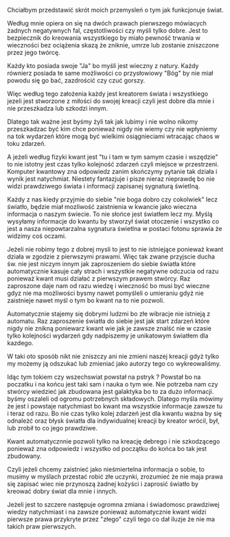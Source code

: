 Chciałbym przedstawić skrót moich przemysleń o tym jak funkcjonuje świat.

Według mnie opiera on się na dwóch prawach pierwszego mówiacych żadnych negatywnych fal, częstotliwości czy myśli tylko dobre. Jest to bezpiecznik do kreowania wszystkiego by miało pewność trwania w wieczności bez ociążenia skazą że zniknie, umrze lub zostanie zniszczone przez jego twórcę.

Każdy kto posiada swoje "Ja" bo myśli jest wieczny z natury. Każdy równierz posiada te same możliwości co przysłowiowy "Bóg" by nie miał powodu się go bać, zazdrościć czy czuć gorszy.

Więc według tego założenia każdy jest kreatorem świata i wszystkiego jezeli jest stworzone z miłości do swojej kreacji czyli jest dobre dla mnie i nie przeszkadza lub szkodzi innym.

Dlatego tak ważne jest byśmy żyli tak jak lubimy i nie wolno nikomy przeszkadzac być kim chce ponieważ nigdy nie wiemy czy nie wpłyniemy na tok wydarzeń które mogą być wielkimi osiągnieciami wtracając chaos w toku zdarzeń.

A jeżeli według fizyki kwant jest "tu i tam w tym samym czasie i wszędzie" to nie istotny jest czas tylko kolejność zdarzeń czyli miejsce w przestrzeni. Komputer kwantowy zna odpowiedz zanim skończymy pytanie tak działa i wynik jest natychmiat.
 Niestety fantazjuje i pisze nieraz nieprawdę bo nie widzi prawdziwego świata i informacji zapisanej sygnaturą świetlną.

Każdy z nas kiedy przyjmie do siebie "nie boga dobro czy cokolwiek" lecz światło, będzie miał mozliwość zaistnienia w kwancie jako wieczna informacja o naszym świecie. To nie słońce jest światłem lecz my. Myślą wysyłamy informacje do kwantu by stworzył świat otoczenie i wszystko co jest a nasza niepowtarzalna sygnatura świetlna w postaci fotonu sprawia że widzimy coś oczami.

Jeżeli nie robimy tego z dobrej mysli to jest to nie istniejące ponieważ kwant działa w zgodzie z pierwszymi prawami.
Więc tak zwane przyjscie ducha św. nie jest niczym innym jak zaproszeniem do siebie światła które automatycznie kasuje cały strach i wszystkie negatywne odczucia od razu ponieważ kwant musi działać z pierwszym prawem stwórcy. Raz zaproszone daje nam od razu wiedzę i wieczność bo musi być wieczne gdyz nie ma możliwości bysmy nawet pomyśleli o umieraniu gdyż nie zaistnieje nawet myśl o tym bo kwant na to nie pozwoli.

 Automatycznie stajemy się dobrymi ludzmi bo złe wibracje nie istnieją z automatu. Raz zaproszenie światła do siebie jest jak start zdarzeń które nigdy nie znikną poniewarz kwant wie jak je zawsze znalść nie w czasie tylko kolejności wydarzeń gdy nadpiszemy je unikatowym światłem dla kazdego.

 W taki oto sposób nikt nie zniszczy ani nie zmieni naszej kreacji gdyż tylko my możemy ją odszukać lub zmieniać jako autorzy tego co wykreowaliśmy.

Idąc tym tokiem czy wszechswiat powstał na pstryk ? Powstał bo na poczatku i na końcu jest taki sam i nauka o tym wie. Nie potrzeba nam czy stwórcy wiedzieć jak zbudowana jest galaktyka bo to za dużo informacji. byśmy oszaleli od ogromu potrzebnych składowych. Dlatego myśla mówimy że jest i powstaje natychmiast bo kwant ma wszystkie informacje zawsze tu i teraz od razu.
 Bo nie czas tylko kolej zdarzeń jest  dla kwantu ważna by się odnależć oraz błysk światła dla indywidualnej kreacji by kreator wrócil, był, lub zrobił to co jego prawdziwe.

Kwant automatycznnie pozwoli tylko na kreację debrego i nie szkodzącego ponieważ zna odpowiedz i wszystko od początku do końca bo tak jest zbudowany.

Czyli jeżeli chcemy zaistnieć jako nieśmiertelna informacja o sobie, to musimy w myślach przestać robić złe uczynki, zrozumieć że nie maja prawa się zapisać wiec nie przynoszą żadnej kożyści i zaprosić światło by kreować dobry świat dla mnie i innych. 

Jeżeli jest to szczere następuje ogromna zmiana i świadomosc prawdziwej wiedzy natychmiast i na zawsze ponieważ automatycznie kwant widzi pierwsze prawa przykryte przez "złego" czyli tego co dał iluzje że nie ma takich praw pierwszych.